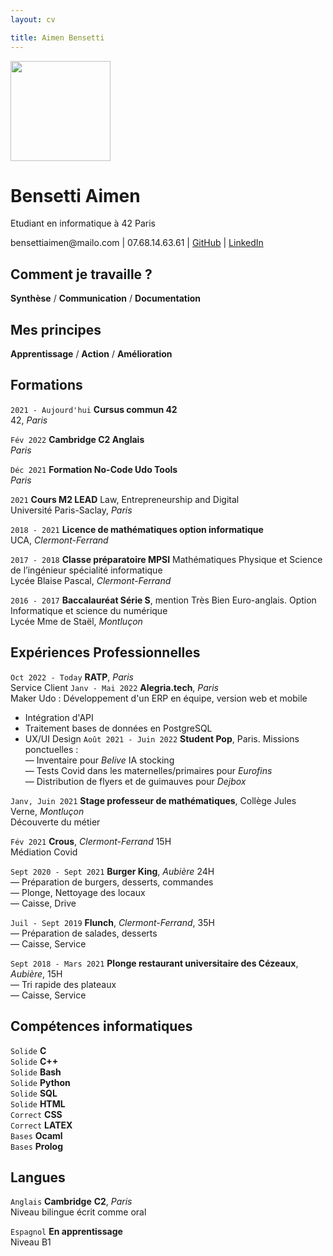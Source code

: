 ```yaml
---
layout: cv

title: Aimen Bensetti
---
```


  
<img src="https://user-images.githubusercontent.com/85625233/214038695-d311a1fa-8df6-4b2a-8f82-6a1f62f36521.png" width="160">

# Bensetti Aimen
Etudiant en informatique à 42 Paris

 <div id="webaddress"> bensettiaimen@mailo.com | 07.68.14.63.61 | 
 <a href="https://github.com/Abensett">GitHub</a> |  <a href="https://www.linkedin.com/in/Abensett">LinkedIn</a>

</div> 

## Comment je travaille ?
**Synthèse** / **Communication** / **Documentation**

## Mes principes
**Apprentissage** / **Action** / **Amélioration**

## Formations

`2021 - Aujourd'hui`  __Cursus commun 42__     
42, _Paris_

`Fév 2022` __Cambridge C2 Anglais__   
_Paris_

`Déc 2021` __Formation No-Code Udo Tools__  
_Paris_

`2021` __Cours M2 LEAD__ Law, Entrepreneurship and Digital  
Université Paris-Saclay, _Paris_  

`2018 - 2021`  __Licence de mathématiques option informatique__  
UCA, _Clermont-Ferrand_

`2017 - 2018` __Classe préparatoire MPSI__ Mathématiques Physique et Science de l’ingénieur spécialité informatique  
Lycée Blaise Pascal, _Clermont-Ferrand_

`2016 - 2017` __Baccalauréat Série S__, mention Très Bien Euro-anglais. Option Informatique et science du numérique  
Lycée Mme de Staël, _Montluçon_


## Expériences Professionnelles
`Oct 2022 - Today`  __RATP__, _Paris_  
Service Client
`Janv - Mai 2022`  __Alegria.tech__, _Paris_  
Maker Udo : Développement d'un ERP en équipe, version web et mobile  
- Intégration d'API
- Traitement bases de données en PostgreSQL
- UX/UI Design
`Août 2021 - Juin 2022` __Student Pop__, Paris. Missions ponctuelles :  
— Inventaire pour _Belive_ IA stocking  
— Tests Covid dans les maternelles/primaires pour _Eurofins_  
— Distribution de flyers et de guimauves  pour _Dejbox_   

`Janv, Juin 2021` __Stage professeur de mathématiques__, Collège Jules Verne, _Montluçon_  
Découverte du métier  

`Fév 2021` __Crous__, _Clermont-Ferrand_ 15H  
Médiation Covid

`Sept 2020 - Sept 2021` __Burger King__, _Aubière_ 24H  
— Préparation de burgers, desserts, commandes  
— Plonge, Nettoyage des locaux  
— Caisse, Drive  

`Juil - Sept 2019` __Flunch__, _Clermont-Ferrand_, 35H  
— Préparation de salades, desserts  
— Caisse, Service  

`Sept 2018 - Mars 2021` __Plonge restaurant universitaire des Cézeaux__, _Aubière_, 15H    
— Tri rapide des plateaux  
— Caisse, Service  

## Compétences informatiques

`Solide` __C__     
`Solide` __C++__  
`Solide` __Bash__  
`Solide` __Python__   
`Solide` __SQL__  
`Solide` __HTML__  
`Correct` __CSS__  
`Correct` __LATEX__  
`Bases` __Ocaml__  
`Bases` __Prolog__  

## Langues

`Anglais` __Cambridge__ __C2__, _Paris_  
Niveau bilingue écrit comme oral  

`Espagnol` __En apprentissage__  
Niveau B1  






